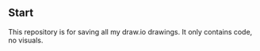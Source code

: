 ## Start
This repository is for saving all my draw.io drawings. 
It only contains code, no visuals.
